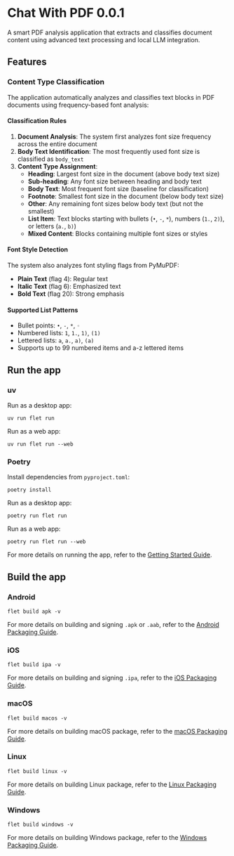 # Chat With PDF 0.0.1

A smart PDF analysis application that extracts and classifies document content using advanced text processing and local LLM integration.

## Features

### Content Type Classification

The application automatically analyzes and classifies text blocks in PDF documents using frequency-based font analysis:

#### Classification Rules

1. **Document Analysis**: The system first analyzes font size frequency across the entire document
2. **Body Text Identification**: The most frequently used font size is classified as `body_text`
3. **Content Type Assignment**:
   - **Heading**: Largest font size in the document (above body text size)
   - **Sub-heading**: Any font size between heading and body text
   - **Body Text**: Most frequent font size (baseline for classification)
   - **Footnote**: Smallest font size in the document (below body text size)
   - **Other**: Any remaining font sizes below body text (but not the smallest)
   - **List Item**: Text blocks starting with bullets (`•`, `-`, `*`), numbers (`1.`, `2)`), or letters (`a.`, `b)`)
   - **Mixed Content**: Blocks containing multiple font sizes or styles

#### Font Style Detection

The system also analyzes font styling flags from PyMuPDF:
- **Plain Text** (flag 4): Regular text
- **Italic Text** (flag 6): Emphasized text
- **Bold Text** (flag 20): Strong emphasis

#### Supported List Patterns

- Bullet points: `•`, `-`, `*`, `◦`
- Numbered lists: `1`, `1.`, `1)`, `(1)`
- Lettered lists: `a`, `a.`, `a)`, `(a)`
- Supports up to 99 numbered items and a-z lettered items

## Run the app

### uv

Run as a desktop app:

```
uv run flet run
```

Run as a web app:

```
uv run flet run --web
```

### Poetry

Install dependencies from `pyproject.toml`:

```
poetry install
```

Run as a desktop app:

```
poetry run flet run
```

Run as a web app:

```
poetry run flet run --web
```

For more details on running the app, refer to the [Getting Started Guide](https://flet.dev/docs/getting-started/).

## Build the app

### Android

```
flet build apk -v
```

For more details on building and signing `.apk` or `.aab`, refer to the [Android Packaging Guide](https://flet.dev/docs/publish/android/).

### iOS

```
flet build ipa -v
```

For more details on building and signing `.ipa`, refer to the [iOS Packaging Guide](https://flet.dev/docs/publish/ios/).

### macOS

```
flet build macos -v
```

For more details on building macOS package, refer to the [macOS Packaging Guide](https://flet.dev/docs/publish/macos/).

### Linux

```
flet build linux -v
```

For more details on building Linux package, refer to the [Linux Packaging Guide](https://flet.dev/docs/publish/linux/).

### Windows

```
flet build windows -v
```

For more details on building Windows package, refer to the [Windows Packaging Guide](https://flet.dev/docs/publish/windows/).